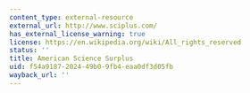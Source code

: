 ```yaml
---
content_type: external-resource
external_url: http://www.sciplus.com/
has_external_license_warning: true
license: https://en.wikipedia.org/wiki/All_rights_reserved
status: ''
title: American Science Surplus
uid: f54a9187-2024-49b0-9fb4-eaa0df3d05fb
wayback_url: ''
---
```

